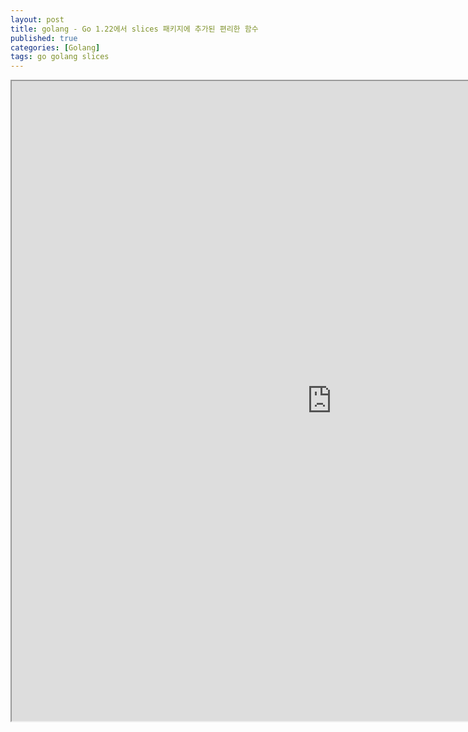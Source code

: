 ```yaml
---
layout: post
title: golang - Go 1.22에서 slices 패키지에 추가된 편리한 함수
published: true
categories: [Golang]
tags: go golang slices
---
```

<iframe width="1024" height="1024" src="https://docs.google.com/document/d/e/2PACX-1vT25-xoB3vRtGCXd8klm6MablZ-AUBNbdtBigX2X-zRlG4Z7NpKXZ_A4PZxcyeKfVRoI9lq7fatsZMe/pub?embedded=true"></iframe>    
  
